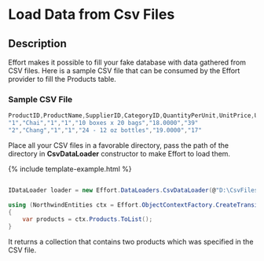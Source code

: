 # Load Data from Csv Files

## Description

Effort makes it possible to fill your fake database with data gathered from CSV files. Here is a sample CSV file that can be consumed by the Effort provider to fill the Products table.

### Sample CSV File
```csharp
ProductID,ProductName,SupplierID,CategoryID,QuantityPerUnit,UnitPrice,UnitsInStock
"1","Chai","1","1","10 boxes x 20 bags","18.0000","39"
"2","Chang","1","1","24 - 12 oz bottles","19.0000","17"
```

Place all your CSV files in a favorable directory, pass the path of the directory in **CsvDataLoader** constructor to make Effort to load them.

{% include template-example.html %} 
```csharp

IDataLoader loader = new Effort.DataLoaders.CsvDataLoader(@"D:\CsvFiles")
    
using (NorthwindEntities ctx = Effort.ObjectContextFactory.CreateTransient(loader))
{
    var products = ctx.Products.ToList();
}

```

It returns a collection that contains two products which was specified in the CSV file. 


